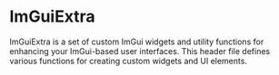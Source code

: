 # ImGuiExtra
 ImGuiExtra is a set of custom ImGui widgets and utility functions for enhancing your ImGui-based user interfaces.  This header file defines various functions for creating custom widgets and UI elements.
